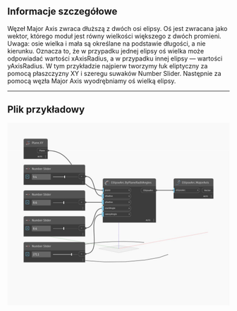 ## Informacje szczegółowe
Węzeł Major Axis zwraca dłuższą z dwóch osi elipsy. Oś jest zwracana jako wektor, którego moduł jest równy wielkości większego z dwóch promieni. Uwaga: osie wielka i mała są określane na podstawie długości, a nie kierunku. Oznacza to, że w przypadku jednej elipsy oś wielka może odpowiadać wartości xAxisRadius, a w przypadku innej elipsy — wartości yAxisRadius. W tym przykładzie najpierw tworzymy łuk eliptyczny za pomocą płaszczyzny XY i szeregu suwaków Number Slider. Następnie za pomocą węzła Major Axis wyodrębniamy oś wielką elipsy.
___
## Plik przykładowy

![MajorAxis](./Autodesk.DesignScript.Geometry.EllipseArc.MajorAxis_img.jpg)

